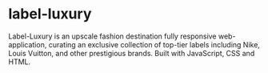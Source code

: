 # label-luxury
Label-Luxury is an upscale fashion destination fully responsive web-application, curating an exclusive collection of top-tier labels including Nike, Louis Vuitton, and other prestigious brands. Built with JavaScript, CSS and HTML.
